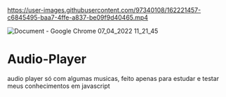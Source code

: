 

https://user-images.githubusercontent.com/97340108/162221457-c6845495-baa7-4ffe-a837-be09f9d40465.mp4

![Document - Google Chrome 07_04_2022 11_21_45](https://user-images.githubusercontent.com/97340108/162221516-78dc0ae9-b171-4fe1-86e3-ccac44ebcbe3.png)
# Audio-Player
audio player só com algumas musicas, feito apenas para estudar e testar meus conhecimentos em javascript 

